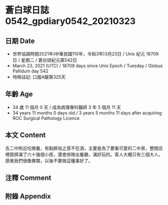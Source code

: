 [_metadata_:encoding]: - "utf-8"
[_metadata_:language]: - "zh-Hant-TW"
[_metadata_:fileformat]: - "markdown"
[_metadata_:MIME_type]: - "text/plain"
[_metadata_:markdown_version]: - "commonmark version 0.29"
[_metadata_:markdown_spec]: - "https://spec.commonmark.org/0.29/"

# 蒼白球日誌0542_gpdiary0542_20210323 #

## 日期 Date ##

* 世界協調時間2021年(中華民國110年，令和3年)3月23日 / Unix 紀元 18709 日 / 星期二 / 蒼白球紀元第542日
* March 23, 2021 (UTC) / 18709 days since Unix Epoch / Tuesday / Globus Pallidum day 542
* 特殊註記: 口服A酸第325天

## 年齡 Age ##

* 34 歲 11 個月 0 天 / 成為病理專科醫師 3 年 5 個月 11 天
* 34 years 11 months 0 days old / 3 years 5 months 11 days after acquiring ROC Surgical Pathology Licence

## 本文 Content ##

去二中附近吃晚餐，有點醉翁之意不在酒，主要是為了要看可愛的二中弟，整間店裡面擠滿了六十幾個小孩，還會排隊出餐廳，滿好玩的。客人大概只有三個大人，感覺我們很像異類，以後不要做這種事好了。

## 注釋 Comment ##

## 附錄 Appendix ##

